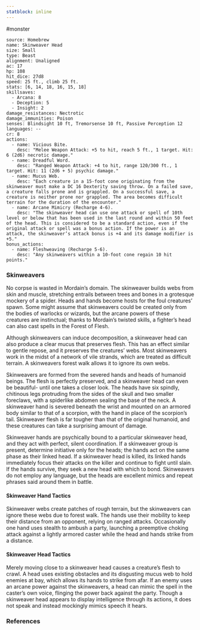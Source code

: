 ```yaml
---
statblock: inline
---
```

 #monster 

```statblock
source: Homebrew
name: Skinweaver Head
size: Small
type: Beast
alignment: Unaligned
ac: 17
hp: 108
hit_dice: 27d8
speed: 25 ft., climb 25 ft.
stats: [6, 14, 18, 16, 15, 18]
skillsaves:
  - Arcana: 8
  - Deception: 5
  - Insight: 2
damage_resistances: Nectrotic
damage_immunities: Poison
senses: Blindsight 10 ft, Tremorsense 10 ft, Passive Perception 12
languages: --
cr: 8
actions:
  - name: Vicious Bite.
    desc: "Melee Weapon Attack: +5 to hit, reach 5 ft., 1 target. Hit: 6 (2d6) necrotic damage."
  - name: Dreadful Word.
    desc: "Ranged Weapon Attack: +4 to hit, range 120/300 ft., 1 target. Hit: 11 (2d6 + 5) psychic damage."
  - name: Mucus Web.
    desc: "Each creature in a 15-foot cone originating from the skinweaver must make a DC 16 Dexterity saving throw. On a failed save, a creature falls prone and is grappled. On a successful save, a creature is neither prone nor grappled. The area becomes difficult terrain for the duration of the encounter."
  - name: Arcane Mimicry (Recharge 4-6).
    desc: "The skinweaver head can use one attack or spell of 10th level or below that has been used in the last round and within 50 feet of the head. This is considered to be a standard action, even if the original attack or spell was a bonus action. If the power is an attack, the skinweaver’s attack bonus is +4 and its damage modifier is +5."
bonus_actions:
  - name: Fleshweaving (Recharge 5-6).
    desc: "Any skinweavers within a 10-foot cone regain 10 hit points."
```

### Skinweavers

No corpse is wasted in Mordain’s domain. The skinweaver builds webs from skin and muscle, stretching entrails between trees and bones in a grotesque mockery of a spider. Heads and hands become hosts for the foul creatures’ spawn. Some might assume that skinweavers could be created only from the bodies of warlocks or wizards, but the arcane powers of these creatures are instinctual; thanks to Mordain’s twisted skills, a fighter’s head can also cast spells in the Forest of Flesh.

Although skinweavers can induce decomposition, a skinweaver head can also produce a clear mucus that preserves flesh. This has an effect similar to gentle repose, and it preserves the creatures’ webs. Most skinweavers work in the midst of a network of vile strands, which are treated as difficult terrain. A skinweavers forest walk allows it to ignore its own webs.

Skinweavers are formed from the severed hands and heads of humanoid beings. The flesh is perfectly preserved, and a skinweaver head can even be beautiful- until one takes a closer look. The heads have six spindly, chitinous legs protruding from the sides of the skull and two smaller foreclaws, with a spiderlike abdomen sealing the base of the neck. A skinweaver hand is severed beneath the wrist and mounted on an armored body similar to that of a scorpion, with the hand in place of the scorpion’s tail. Skinweaver flesh is far tougher than that of the original humanoid, and these creatures can take a surprising amount of damage.

Skinweaver hands are psychically bound to a particular skinweaver head, and they act with perfect, silent coordination. If a skinweaver group is present, determine initiative only for the heads; the hands act on the same phase as their linked head. If a skinweaver head is killed, its linked hands immediately focus their attacks on the killer and continue to fight until slain. If the hands survive, they seek a new head with which to bond. Skinweavers do not employ any language, but the heads are excellent mimics and repeat phrases said around them in battle.

#### Skinweaver Hand Tactics

Skinweaver webs create patches of rough terrain, but the skinweavers can ignore these webs due to forest walk. The hands use their mobility to keep their distance from an opponent, relying on ranged attacks. Occasionally one hand uses stealth to ambush a party, launching a preemptive choking attack against a lightly armored caster while the head and hands strike from a distance.

#### Skinweaver Head Tactics

Merely moving close to a skinweaver head causes a creature’s flesh to crawl. A head uses existing obstacles and its disgusting mucus web to hold enemies at bay, which allows its hands to strike from afar. If an enemy uses an arcane power against the skinweavers, a head can mimic the spell in the caster’s own voice, flinging the power back against the party. Though a skinweaver head appears to display intelligence through its actions, it does not speak and instead mockingly mimics speech it hears.

### References
